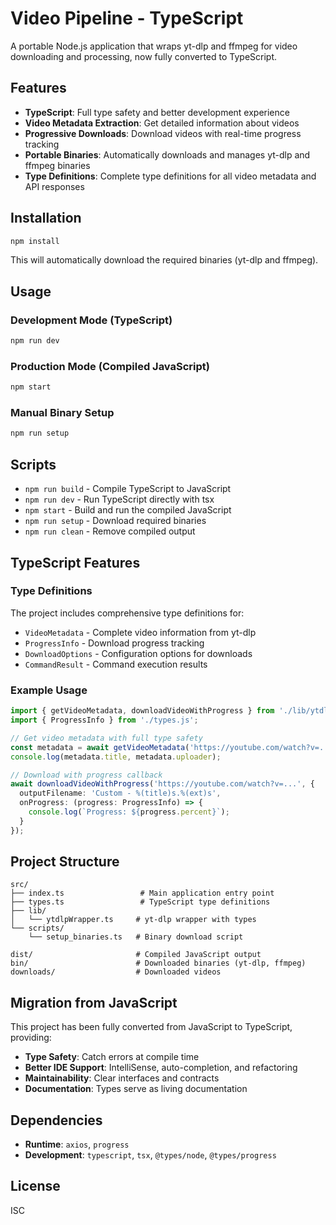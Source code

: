 # Video Pipeline - TypeScript

A portable Node.js application that wraps yt-dlp and ffmpeg for video downloading and processing, now fully converted to TypeScript.

## Features

- **TypeScript**: Full type safety and better development experience
- **Video Metadata Extraction**: Get detailed information about videos
- **Progressive Downloads**: Download videos with real-time progress tracking
- **Portable Binaries**: Automatically downloads and manages yt-dlp and ffmpeg binaries
- **Type Definitions**: Complete type definitions for all video metadata and API responses

## Installation

```bash
npm install
```

This will automatically download the required binaries (yt-dlp and ffmpeg).

## Usage

### Development Mode (TypeScript)

```bash
npm run dev
```

### Production Mode (Compiled JavaScript)

```bash
npm start
```

### Manual Binary Setup

```bash
npm run setup
```

## Scripts

- `npm run build` - Compile TypeScript to JavaScript
- `npm run dev` - Run TypeScript directly with tsx
- `npm start` - Build and run the compiled JavaScript
- `npm run setup` - Download required binaries
- `npm run clean` - Remove compiled output

## TypeScript Features

### Type Definitions

The project includes comprehensive type definitions for:

- `VideoMetadata` - Complete video information from yt-dlp
- `ProgressInfo` - Download progress tracking
- `DownloadOptions` - Configuration options for downloads
- `CommandResult` - Command execution results

### Example Usage

```typescript
import { getVideoMetadata, downloadVideoWithProgress } from './lib/ytdlpWrapper.js';
import { ProgressInfo } from './types.js';

// Get video metadata with full type safety
const metadata = await getVideoMetadata('https://youtube.com/watch?v=...');
console.log(metadata.title, metadata.uploader);

// Download with progress callback
await downloadVideoWithProgress('https://youtube.com/watch?v=...', {
  outputFilename: 'Custom - %(title)s.%(ext)s',
  onProgress: (progress: ProgressInfo) => {
    console.log(`Progress: ${progress.percent}`);
  }
});
```

## Project Structure

```
src/
├── index.ts                 # Main application entry point
├── types.ts                 # TypeScript type definitions
├── lib/
│   └── ytdlpWrapper.ts     # yt-dlp wrapper with types
└── scripts/
    └── setup_binaries.ts   # Binary download script

dist/                       # Compiled JavaScript output
bin/                        # Downloaded binaries (yt-dlp, ffmpeg)
downloads/                  # Downloaded videos
```

## Migration from JavaScript

This project has been fully converted from JavaScript to TypeScript, providing:

- **Type Safety**: Catch errors at compile time
- **Better IDE Support**: IntelliSense, auto-completion, and refactoring
- **Maintainability**: Clear interfaces and contracts
- **Documentation**: Types serve as living documentation

## Dependencies

- **Runtime**: `axios`, `progress`
- **Development**: `typescript`, `tsx`, `@types/node`, `@types/progress`

## License

ISC
